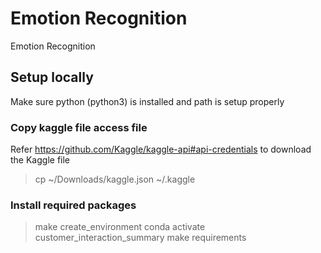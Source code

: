 # Emotion Recognition
Emotion Recognition

## Setup locally

Make sure python (python3) is installed and path is setup properly

### Copy kaggle file access file
Refer https://github.com/Kaggle/kaggle-api#api-credentials to download the Kaggle file
> cp ~/Downloads/kaggle.json ~/.kaggle

### Install required packages
> make create_environment
> conda activate customer_interaction_summary
> make requirements
